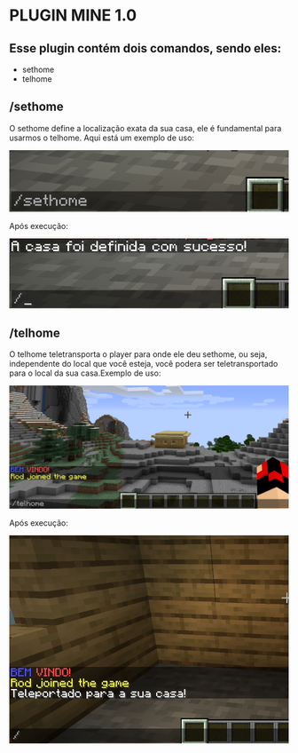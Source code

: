 # PLUGIN MINE 1.0
## Esse plugin contém dois comandos, sendo eles:
* sethome
* telhome

## /sethome
<p>O sethome define a localização exata da sua casa, ele é fundamental para usarmos o telhome. Aqui está um exemplo de uso: </p>
<img src="imgs_Readme\img1.png" alt="Exemplo de entrada sethome">
<p>Após execução: </p>
<img src="imgs_Readme\img2.png" alt="Exemplo de saida sethome">

## /telhome
<p>O telhome teletransporta o player para onde ele deu sethome, ou seja, independente do local que você esteja, você podera ser teletransportado para o local da sua casa.Exemplo de uso: </p>
<img src="imgs_Readme\img3.png" alt="Exemplo do entrada telhome">
<p>Após execução: </p>
<img src="imgs_Readme\img4.png" alt="Exemplo de saida telhome">
